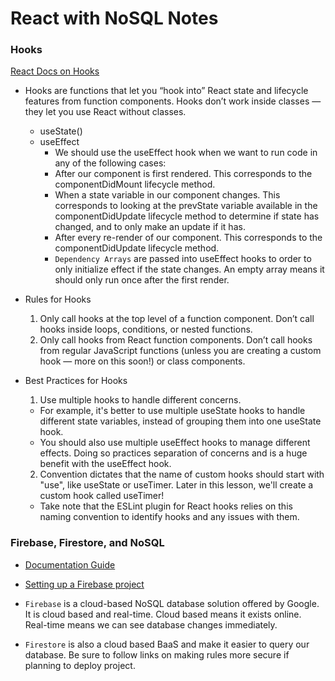 # React with NoSQL Notes

### Hooks
[React Docs on Hooks](https://reactjs.org/docs/hooks-intro.html)

* Hooks are functions that let you “hook into” React state and lifecycle features from function components. Hooks don’t work inside classes — they let you use React without classes.
  * useState()
  * useEffect
    * We should use the useEffect hook when we want to run code in any of the following cases:
    * After our component is first rendered. This corresponds to the componentDidMount lifecycle method.
    * When a state variable in our component changes. This corresponds to looking at the prevState variable available in the componentDidUpdate lifecycle method to determine if state has changed, and to only make an update if it has.
    * After every re-render of our component. This corresponds to the componentDidUpdate lifecycle method.
    * `Dependency Arrays` are passed into useEffect hooks to order to only initialize effect if the state changes. An empty array means it should only run once after the first render.


* Rules for Hooks
  1. Only call hooks at the top level of a function component. Don’t call hooks inside loops, conditions, or nested functions.
  2. Only call hooks from React function components. Don’t call hooks from regular JavaScript functions (unless you are creating a custom hook — more on this soon!) or class components.

* Best Practices for Hooks
  1. Use multiple hooks to handle different concerns.
    * For example, it's better to use multiple useState hooks to handle different state variables, instead of grouping them into one useState hook.
    * You should also use multiple useEffect hooks to manage different effects. Doing so practices separation of concerns and is a huge benefit with the useEffect hook.
  2. Convention dictates that the name of custom hooks should start with "use", like useState or useTimer. Later in this lesson, we'll create a custom hook called useTimer!
    * Take note that the ESLint plugin for React hooks relies on this naming convention to identify hooks and any issues with them.

### Firebase, Firestore, and NoSQL

* [Documentation Guide](https://www.learnhowtoprogram.com/react/react-with-nosql/firebase-documentation)

* [Setting up a Firebase project](https://www.learnhowtoprogram.com/react/react-with-nosql/setting-up-a-firebase-project-firestore-database-and-web-app)

* `Firebase` is a cloud-based NoSQL database solution offered by Google. It is cloud based and real-time. Cloud based means it exists online. Real-time means we can see database changes immediately.
* `Firestore` is also a cloud based BaaS and make it easier to query our database. Be sure to follow links on making rules more secure if planning to deploy project.